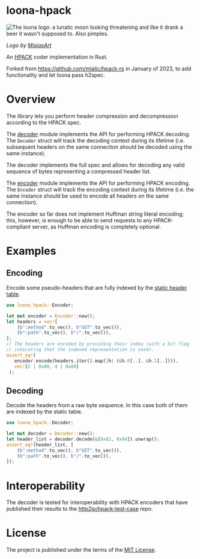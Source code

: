 # loona-hpack

![The loona logo: a lunatic moon looking threatening and like it drank a beer it wasn't supposed to. Also pimples.](https://github.com/user-attachments/assets/409d548c-d642-4160-b529-5959a851d6b3)

_Logo by [MisiasArt](https://misiasart.carrd.co)_

An [HPACK](http://http2.github.io/http2-spec/compression.html) coder implementation in Rust.

Forked from <https://github.com/mlalic/hpack-rs> in January of 2023, to add
functionality and let loona pass h2spec.

# Overview

The library lets you perform header compression and decompression according to the HPACK spec.

The [decoder](src/decoder.rs) module implements the API for performing HPACK decoding.
The `Decoder` struct will track the decoding context during its lifetime (i.e.
subsequent headers on the same connection should be decoded using the same instance).

The decoder implements the full spec and allows for decoding any valid sequence of
bytes representing a compressed header list.

The [encoder](src/encoder.rs) module implements the API for performing HPACK encoding.
The `Encoder` struct will track the encoding context during its lifetime (i.e. the
same instance should be used to encode all headers on the same connection).

The encoder so far does not implement Huffman string literal encoding; this, however,
is enough to be able to send requests to any HPACK-compliant server, as Huffman encoding
is completely optional.

# Examples

## Encoding

Encode some pseudo-headers that are fully indexed by the
[static header table](http://http2.github.io/http2-spec/compression.html#static.table.definition).

```rust
use loona_hpack::Encoder;

let mut encoder = Encoder::new();
let headers = vec![
    (b":method".to_vec(), b"GET".to_vec()),
    (b":path".to_vec(), b"/".to_vec()),
];
// The headers are encoded by providing their index (with a bit flag
// indicating that the indexed representation is used).
assert_eq!(
   encoder.encode(headers.iter().map(|h| (&h.0[..], &h.1[..]))),
   vec![2 | 0x80, 4 | 0x80]
 );
```

## Decoding

Decode the headers from a raw byte sequence. In this case both of them are indexed
by the static table.

```rust
use loona_hpack::Decoder;

let mut decoder = Decoder::new();
let header_list = decoder.decode(&[0x82, 0x84]).unwrap();
assert_eq!(header_list, [
    (b":method".to_vec(), b"GET".to_vec()),
    (b":path".to_vec(), b"/".to_vec()),
]);
```

# Interoperability

The decoder is tested for interoperability with HPACK encoders that have published their
results to the [http2jp/hpack-test-case](https://github.com/http2jp/hpack-test-case)
repo.

# License

The project is published under the terms of the [MIT License](LICENSE).
